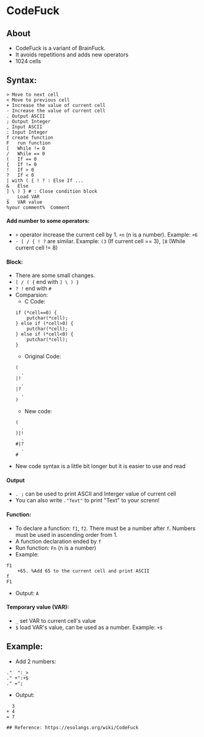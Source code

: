 # CodeFuck 
## About
- CodeFuck is a variant of BrainFuck.
- It avoids repetitions and adds new operators
- 1024 cells

## Syntax:
```
> Move to next cell
< Move to previous cell
+ Increase the value of current cell
- Increase the value of current cell
. Output ASCII
; Output Integer
, Input ASCII
: Input Integer
f create function
F	run function
[	While != 0
/	While == 0
(	If == 0
{	If != 0
!	If > 0
?	If < 0
| with ( { ! ? : Else If ...
&	Else
] \ ) } # : Close condition block
_	Load VAR
$	VAR value
%your comment%	Comment
```
#### Add number to some operators:
- ```+``` operator increase the current cell by 1. ```+n``` (n is a number). Example: ```+6```
- ``` - [ / { ! ? ``` are similar. Example: ```(3``` (If current cell == 3), ```[8``` (While current cell != 8)

#### Block:
- There are some small changes.
- ```[ / ( {``` end with ```] \ ) }```
- ```? !``` end with ```#```
- Comparsion:
  + C Code:
  ```
  if (*cell==0) {
      putchar(*cell);
  } else if (*cell>0) {
      putchar(*cell);
  } else if (*cell<0) {
      putchar(*cell);
  }
  ```
  + Original Code:
  ```
  (
    .
  |!
    .
  |?
    .
  )
  ```
  + New code:
  ```
  (
    .
  )|!
    .
  #|?
    .
  #
  ```
- New code syntax is a little bit longer but it is easier to use and read

#### Output
- ```. ;``` can be used to print ASCII and Interger value of current cell
- You can also write ```."Text"``` to print "Text" to your screnn!

#### Function:
- To declare a function: ```f1```, ```f2```. There must be a number after ```f```. Numbers must be used in ascending order from 1.
- A function declaration ended by ```f```
- Run function: ```Fn``` (n is a number)
- Example:
```
f1
    +65. %Add 65 to the current cell and print ASCII
f
F1
```
- Output: ```A```

#### Temporary value (VAR):
- ```_``` set VAR to current cell's value
- ```$``` load VAR's value, can be used as a number. Example: ```+$```

## Example: 
- Add 2 numbers:
```
."  ":_>
." +":+$
." =";
```
- Output:
```
  3
+ 4
= 7

## Reference: https://esolangs.org/wiki/CodeFuck
